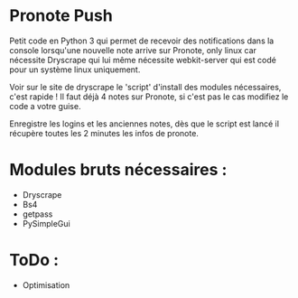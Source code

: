 # Pronote Push
Petit code en Python 3 qui permet de recevoir des notifications dans la console lorsqu'une nouvelle note arrive sur Pronote, only linux car nécessite Dryscrape qui lui même nécessite webkit-server qui est codé pour un système linux uniquement.

Voir sur le site de dryscrape le 'script' d'install des modules nécessaires, c'est rapide !
Il faut déjà 4 notes sur Pronote, si c'est pas le cas modifiez le code a votre guise.

Enregistre les logins et les anciennes notes, dès que le script est lancé il récupère toutes les 2 minutes les infos de pronote.

# Modules bruts nécessaires : 
- Dryscrape
- Bs4 
- getpass
- PySimpleGui

# ToDo : 
- Optimisation 
